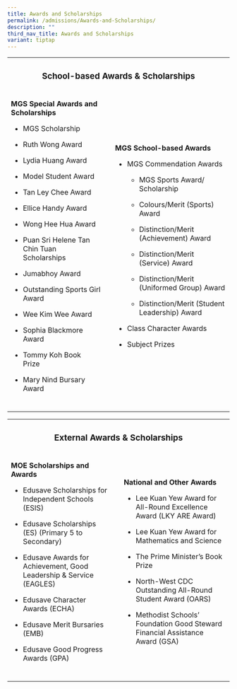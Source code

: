 ```yaml
---
title: Awards and Scholarships
permalink: /admissions/Awards-and-Scholarships/
description: ""
third_nav_title: Awards and Scholarships
variant: tiptap
---
```

<table><tbody><tr><th rowspan="1" colspan="3"><h3>School-based Awards &amp; Scholarships</h3></th></tr><tr><td rowspan="1" colspan="1"><p><strong>MGS Special Awards and Scholarships</strong></p><ul><li><p>MGS Scholarship</p></li><li><p>Ruth Wong Award</p></li><li><p>Lydia Huang Award</p></li><li><p>Model Student Award</p></li><li><p>Tan Ley Chee Award</p></li><li><p>Ellice Handy Award&nbsp;</p></li><li><p>Wong Hee Hua Award</p></li><li><p>Puan Sri Helene Tan Chin Tuan Scholarships</p></li><li><p>Jumabhoy Award</p></li><li><p>Outstanding Sports Girl Award</p></li><li><p>Wee Kim Wee Award</p></li><li><p>Sophia Blackmore Award</p></li><li><p>Tommy Koh Book Prize&nbsp;</p></li><li><p>Mary Nind Bursary Award</p></li></ul></td><td rowspan="1" colspan="1"><p></p></td><td rowspan="1" colspan="1"><p><strong>MGS School-based Awards</strong></p><ul><li><p>MGS Commendation Awards&nbsp;</p><ul><li><p>MGS Sports Award/ Scholarship</p></li><li><p>Colours/Merit (Sports) Award</p></li><li><p>Distinction/Merit (Achievement) Award</p></li><li><p>Distinction/Merit (Service) Award</p></li><li><p>Distinction/Merit (Uniformed Group) Award</p></li><li><p>Distinction/Merit (Student Leadership) Award</p></li></ul></li><li><p>Class Character Awards</p></li><li><p>Subject Prizes&nbsp;</p></li></ul></td></tr><tr><td rowspan="1" colspan="1"><p></p></td><td rowspan="1" colspan="1"><p></p></td><td rowspan="1" colspan="1"><p></p></td></tr></tbody></table><p></p><table><tbody><tr><th rowspan="1" colspan="3"><h3>External Awards &amp; Scholarships</h3></th></tr><tr><td rowspan="1" colspan="1"><p><strong>MOE Scholarships and Awards</strong></p><ul><li><p>Edusave Scholarships for Independent Schools (ESIS)&nbsp;</p></li><li><p>Edusave Scholarships (ES) (Primary 5 to Secondary)</p></li><li><p>Edusave Awards for Achievement, Good Leadership &amp; Service (EAGLES)</p></li><li><p>Edusave Character Awards (ECHA)</p></li><li><p>Edusave Merit Bursaries (EMB)</p></li><li><p>Edusave Good Progress Awards (GPA)&nbsp;</p></li></ul></td><td rowspan="1" colspan="1"><p></p></td><td rowspan="1" colspan="1"><p><strong>National and Other Awards</strong></p><ul><li><p>Lee Kuan Yew Award for All-Round Excellence Award (LKY ARE Award)</p></li><li><p>Lee Kuan Yew Award for Mathematics and Science</p></li><li><p>The Prime Minister’s Book Prize</p></li><li><p>North-West CDC Outstanding All-Round Student Award (OARS)</p></li><li><p>Methodist Schools’ Foundation Good Steward Financial Assistance Award (GSA)</p></li></ul></td></tr><tr><td rowspan="1" colspan="1"><p></p></td><td rowspan="1" colspan="1"><p></p></td><td rowspan="1" colspan="1"><p></p></td></tr></tbody></table><p><br></p>